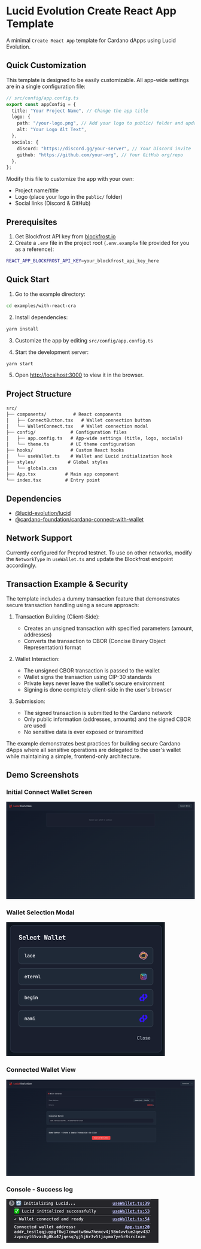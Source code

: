 # Lucid Evolution Create React App Template

A minimal `Create React App` template for Cardano dApps using Lucid Evolution.

## Quick Customization

This template is designed to be easily customizable. All app-wide settings are in a single configuration file:

```typescript
// src/config/app.config.ts
export const appConfig = {
  title: "Your Project Name", // Change the app title
  logo: {
    path: "/your-logo.png", // Add your logo to public/ folder and update path
    alt: "Your Logo Alt Text",
  },
  socials: {
    discord: "https://discord.gg/your-server", // Your Discord invite
    github: "https://github.com/your-org", // Your GitHub org/repo
  },
};
```

Modify this file to customize the app with your own:

- Project name/title
- Logo (place your logo in the `public/` folder)
- Social links (Discord & GitHub)

## Prerequisites

1. Get Blockfrost API key from [blockfrost.io](https://blockfrost.io)
2. Create a `.env` file in the project root (`.env.example` file provided for you as a reference):

```bash
REACT_APP_BLOCKFROST_API_KEY=your_blockfrost_api_key_here
```

## Quick Start

1. Go to the example directory:

```bash
cd examples/with-react-cra
```

2. Install dependencies:

```bash
yarn install
```

3. Customize the app by editing `src/config/app.config.ts`

4. Start the development server:

```bash
yarn start
```

5. Open [http://localhost:3000](http://localhost:3000) to view it in the browser.

## Project Structure

```
src/
├── components/          # React components
│   ├── ConnectButton.tsx   # Wallet connection button
│   └── WalletConnect.tsx   # Wallet connection modal
├── config/             # Configuration files
│   ├── app.config.ts   # App-wide settings (title, logo, socials)
│   └── theme.ts        # UI theme configuration
├── hooks/              # Custom React hooks
│   └── useWallet.ts    # Wallet and Lucid initialization hook
├── styles/            # Global styles
│   └── globals.css
├── App.tsx           # Main app component
└── index.tsx         # Entry point
```

## Dependencies

- [@lucid-evolution/lucid](https://github.com/Anastasia-Labs/lucid-evolution)
- [@cardano-foundation/cardano-connect-with-wallet](https://github.com/cardano-foundation/cardano-connect-with-wallet)

## Network Support

Currently configured for Preprod testnet. To use on other networks, modify the `NetworkType` in `useWallet.ts` and update the Blockfrost endpoint accordingly.

## Transaction Example & Security

The template includes a dummy transaction feature that demonstrates secure transaction handling using a secure approach:

1. Transaction Building (Client-Side):

   - Creates an unsigned transaction with specified parameters (amount, addresses)
   - Converts the transaction to CBOR (Concise Binary Object Representation) format

2. Wallet Interaction:

   - The unsigned CBOR transaction is passed to the wallet
   - Wallet signs the transaction using CIP-30 standards
   - Private keys never leave the wallet's secure environment
   - Signing is done completely client-side in the user's browser

3. Submission:
   - The signed transaction is submitted to the Cardano network
   - Only public information (addresses, amounts) and the signed CBOR are used
   - No sensitive data is ever exposed or transmitted

The example demonstrates best practices for building secure Cardano dApps where all sensitive operations are delegated to the user's wallet while maintaining a simple, frontend-only architecture.

## Demo Screenshots

### Initial Connect Wallet Screen

![Connect Wallet](./public/readme/connect-wallet.png)

### Wallet Selection Modal

![Wallet Modal](./public/readme/wallet-modal.png)

### Connected Wallet View

![Connected Wallet](./public/readme/connected-wallet.png)

### Console - Success log

![Console - Success log](./public/readme/success-log.png)
